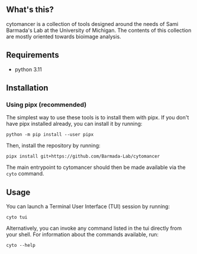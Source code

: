 ## What's this?

cytomancer is a collection of tools designed around the needs of Sami Barmada's Lab at the University of Michigan. The contents of this collection are mostly oriented towards bioimage analysis.

## Requirements

  - python 3.11

## Installation

### Using pipx (recommended)

The simplest way to use these tools is to install them with pipx. If you don't have pipx installed already, you can install it by running:

    python -m pip install --user pipx

Then, install the repository by running:

    pipx install git+https://github.com/Barmada-Lab/cytomancer

The main entrypoint to cytomancer should then be made available via the `cyto` command.

## Usage

You can launch a Terminal User Interface (TUI) session by running:

    cyto tui

Alternatively, you can invoke any command listed in the tui directly from your shell. For information about the commands available, run:

    cyto --help
